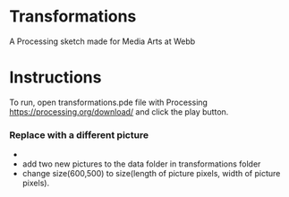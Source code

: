 # Transformations
A Processing sketch made for Media Arts at Webb
# Instructions
To run, open transformations.pde file with Processing https://processing.org/download/ and click the play button.
### Replace with a different picture
* 
* add two new pictures to the data folder in transformations folder
* change size(600,500) to size(length of picture pixels, width of picture pixels).
